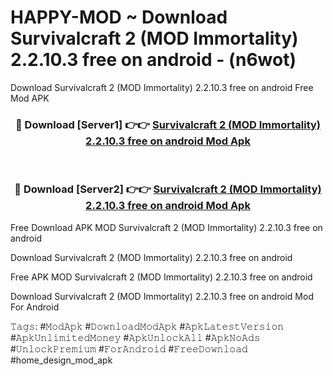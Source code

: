 # HAPPY-MOD ~ Download Survivalcraft 2 (MOD Immortality) 2.2.10.3 free on android - (n6wot)
Download Survivalcraft 2 (MOD Immortality) 2.2.10.3 free on android Free Mod APK

<div align="center">
<h3>🔴 Download [Server1] 👉👉 <a href="https://apk-comot.site?title=Survivalcraft_2_(MOD_Immortality)_2.2.10.3_free_on_android">Survivalcraft 2 (MOD Immortality) 2.2.10.3 free on android Mod Apk</a></h3><br>

<h3>🔴 Download [Server2] 👉👉 <a href="https://apk-comot.site?title=Survivalcraft_2_(MOD_Immortality)_2.2.10.3_free_on_android">Survivalcraft 2 (MOD Immortality) 2.2.10.3 free on android Mod Apk</a></h3>
</div>


Free Download APK MOD Survivalcraft 2 (MOD Immortality) 2.2.10.3 free on android

Download Survivalcraft 2 (MOD Immortality) 2.2.10.3 free on android 

Free APK MOD Survivalcraft 2 (MOD Immortality) 2.2.10.3 free on android 

Download Survivalcraft 2 (MOD Immortality) 2.2.10.3 free on android Mod For Android

𝚃𝚊𝚐𝚜: #𝙼𝚘𝚍𝙰𝚙𝚔 #𝙳𝚘𝚠𝚗𝚕𝚘𝚊𝚍𝙼𝚘𝚍𝙰𝚙𝚔 #𝙰𝚙𝚔𝙻𝚊𝚝𝚎𝚜𝚝𝚅𝚎𝚛𝚜𝚒𝚘𝚗 #𝙰𝚙𝚔𝚄𝚗𝚕𝚒𝚖𝚒𝚝𝚎𝚍𝙼𝚘𝚗𝚎𝚢 #𝙰𝚙𝚔𝚄𝚗𝚕𝚘𝚌𝚔𝙰𝚕𝚕 #𝙰𝚙𝚔𝙽𝚘𝙰𝚍𝚜 #𝚄𝚗𝚕𝚘𝚌𝚔𝙿𝚛𝚎𝚖𝚒𝚞𝚖 #𝙵𝚘𝚛𝙰𝚗𝚍𝚛𝚘𝚒𝚍 #𝙵𝚛𝚎𝚎𝙳𝚘𝚠𝚗𝚕𝚘𝚊𝚍 #home_design_mod_apk